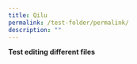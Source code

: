```yaml
---
title: Qilu
permalink: /test-folder/permalink/
description: ""
---
```

**Test editing different files**
